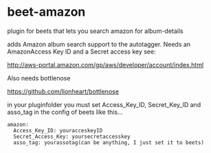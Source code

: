 beet-amazon
===========

plugin for beets that lets you search amazon for album-details

adds Amazon album search support to the autotagger.
Needs an AmazonAccess Key ID and a Secret access key see:

http://aws-portal.amazon.com/gp/aws/developer/account/index.html

Also needs bottlenose

https://github.com/lionheart/bottlenose

in your pluginfolder
you must set Access_Key_ID, Secret_Key_ID and asso_tag in the config of beets
like this...


    amazon:
      Access_Key_ID: youracceskeyID
      Secret_Access_Key: yoursecretaccesskey
      asso_tag: yourassotag(can be anything, I just set it to beets)

